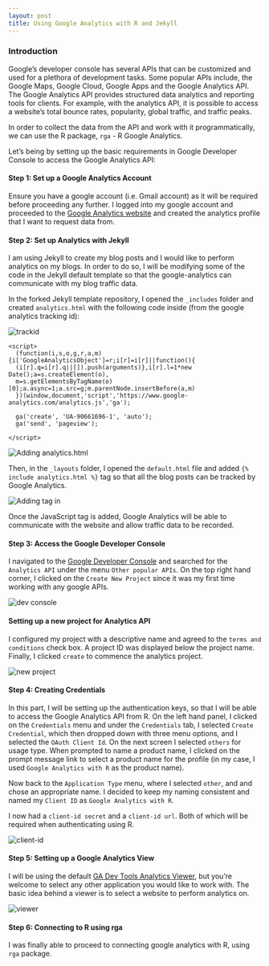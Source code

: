 ```yaml
---
layout: post
title: Using Google Analytics with R and Jekyll
---
```


### Introduction

Google’s developer console has several APIs that can be customized and used for a plethora of development tasks. Some popular APIs include, the Google Maps, Google Cloud, Google Apps and the Google Analytics API. The Google Analytics API provides structured data analytics and reporting tools for clients. For example, with the analytics API, it is possible to access a website’s total bounce rates, popularity, global traffic, and traffic peaks.

In order to collect the data from the API and work with it programmatically, we can use the R package, `rga` - R Google Analytics.

Let’s being by setting up the basic requirements in Google Developer Console to access the Google Analytics API:

#### Step 1: Set up a Google Analytics Account

Ensure you have a google account (i.e. Gmail account) as it will be required before proceeding any further. I logged into my google account and proceeded to the [Google Analytics website](https://analytics.google.com/analytics/web/?authuser=0#management/Settings/a90661696w134530349p138597581/%3Fm.page%3DTrackingCode%26_r.ghFlowId%3D6324039/) and created the analytics profile that I want to request data from.


#### Step 2: Set up Analytics with Jekyll

I am using Jekyll to create my blog posts and I would like to perform analytics on my blogs. In order to do so, I will be modifying some of the code in the Jekyll default template so that the google-analytics can communicate with my blog traffic data.

In the forked Jekyll template repository, I opened the `_includes` folder and created `analytics.html` with the following code inside (from the google analytics tracking id):

![trackid](../images/trackid.png)

```
<script>
  (function(i,s,o,g,r,a,m){i['GoogleAnalyticsObject']=r;i[r]=i[r]||function(){
  (i[r].q=i[r].q||[]).push(arguments)},i[r].l=1*new Date();a=s.createElement(o),
  m=s.getElementsByTagName(o)[0];a.async=1;a.src=g;m.parentNode.insertBefore(a,m)
  })(window,document,'script','https://www.google-analytics.com/analytics.js','ga');

  ga('create', 'UA-90661696-1', 'auto');
  ga('send', 'pageview');

</script>
```
![Adding analytics.html](../images/analytics.png)


Then, in the `_layouts` folder, I opened the `default.html` file and added `{% include analytics.html %}` tag so that all the blog posts can be tracked by Google Analytics.

![Adding tag in <body>](../images/body.png)

Once the JavaScript tag is added, Google Analytics will be able to communicate with the website and allow traffic data to be recorded.
 
#### Step 3: Access the Google Developer Console

I navigated to the [Google Developer Console](https://console.developers.google.com/apis/library) and searched for the `Analytics API` under the menu `Other popular APIs`. On the top right hand corner, I clicked on the `Create New Project` since it was my first time working with any google APIs.

![dev console](../images/step2.png)

#### Setting up a new project for Analytics API

 I configured my project with a descriptive name and agreed to the `terms and conditions` check box. A project ID was  displayed below the project name.  Finally, I clicked `create` to commence the analytics project.

 ![new project](../images/step3.png)

#### Step 4: Creating Credentials

In this part, I will be setting up the authentication keys, so that I will be able to access the Google Analytics API from R.  On the left hand panel, I clicked on the `Credentials` menu and under the `Credentials` tab, I selected `Create Credential`, which then dropped down with three menu options, and I selected the `OAuth Client Id`. On the next screen I selected `others` for usage type. When prompted to name a product name, I clicked on the prompt message link to select a product name for the profile (in my case, I used `Google Analytics with R` as the product name).

Now back to the `Application Type` menu, where I selected `other`, and and chose an appropriate name. I decided to keep my naming consistent and named my `Client ID` as `Google Analytics with R`.

I now had a `client-id secret` and a `client-id url`. Both of which will be required when authenticating using R.

![client-id](../images/auth.png)

#### Step 5: Setting up a Google Analytics View

I will be using the default [GA Dev Tools Analytics Viewer](https://ga-dev-tools.appspot.com/query-explorer/), but you’re welcome to select any other application you would like to work with. The basic idea behind a viewer is to select a website to perform analytics on.

![viewer](../images/query.png)

#### Step 6: Connecting to R using rga

I was finally able to proceed to connecting google analytics with R, using `rga` package.
